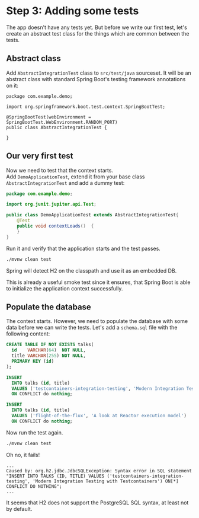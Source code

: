 # Step 3: Adding some tests

The app doesn't have any tests yet. 
But before we write our first test, let's create an abstract test class for the things which are common between the tests.

## Abstract class

Add `AbstractIntegrationTest` class to `src/test/java` sourceset. 
It will be an abstract class with standard Spring Boot's testing framework annotations on it:
```plaintext save-as=workshop/src/test/java/com/example/demo/AbstractIntegrationTest.java
package com.example.demo;

import org.springframework.boot.test.context.SpringBootTest;

@SpringBootTest(webEnvironment = SpringBootTest.WebEnvironment.RANDOM_PORT)
public class AbstractIntegrationTest {
    
}
```

## Our very first test

Now we need to test that the context starts.  
Add `DemoApplicationTest`, extend it from your base class `AbstractIntegrationTest` and add a dummy test:

```java save-as=workshop/src/test/java/com/example/demo/DemoApplicationTest.java
package com.example.demo;

import org.junit.jupiter.api.Test;

public class DemoApplicationTest extends AbstractIntegrationTest{
    @Test
    public void contextLoads()  {
    }
}
```

Run it and verify that the application starts and the test passes.
```bash
./mvnw clean test
```
Spring will detect H2 on the classpath and use it as an embedded DB.

This is already a useful smoke test since it ensures, that Spring Boot is able to initialize the application context successfully.

## Populate the database

The context starts. 
However, we need to populate the database with some data before we can write the tests.
Let's add a `schema.sql` file with the following content:
```sql save-as=workshop/src/test/resources/schema.sql
CREATE TABLE IF NOT EXISTS talks(
  id    VARCHAR(64)  NOT NULL,
  title VARCHAR(255) NOT NULL,
  PRIMARY KEY (id)
);

INSERT
  INTO talks (id, title)
  VALUES ('testcontainers-integration-testing', 'Modern Integration Testing with Testcontainers')
  ON CONFLICT do nothing;

INSERT
  INTO talks (id, title)
  VALUES ('flight-of-the-flux', 'A look at Reactor execution model')
  ON CONFLICT do nothing;
```

Now run the test again. 
```bash
./mvnw clean test
```
Oh no, it fails!

```plaintext
...
Caused by: org.h2.jdbc.JdbcSQLException: Syntax error in SQL statement "INSERT INTO TALKS (ID, TITLE) VALUES ('testcontainers-integration-testing', 'Modern Integration Testing with Testcontainers') ON[*] CONFLICT DO NOTHING";
...
```

It seems that H2 does not support the PostgreSQL SQL syntax, at least not by default.